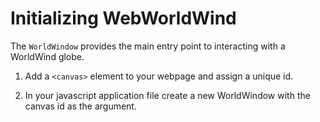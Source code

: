# Initializing WebWorldWind

The `WorldWindow` provides the main entry point to interacting with a WorldWind globe.

1. Add a `<canvas>` element to your webpage and assign a unique id.

2. In your javascript application file create a new WorldWindow with the canvas id as the argument.

<div class="demo" id="initialization">
</div>

<script>
    const initGistUrl = 'https://gist.githubusercontent.com/zglueck/38a9e5fff426e11b8ef2dd1abcdac5fe/raw/6586a7b34c324de9321f04aef0f4af98ea89764c/main.js'

    const htmlGistUrl = 'https://gist.githubusercontent.com/zglueck/be21a881bdc09c80b99b360b064592ff/raw/a3b02dd9fe43d458686de5901fe832c597634635/index.html'

    const cssGistUrl = 'https://gist.githubusercontent.com/zglueck/be21a881bdc09c80b99b360b064592ff/raw/a3b02dd9fe43d458686de5901fe832c597634635/theme.css'

    const createJsFiddle = gists => {
        const form = new FormData();

        for (let i = 0; i < gists.length; i++) {
            if (gists[i].url.endsWith('js')) {
                form.append('js', gists[i].text());
            } else if (gists[i].url.endsWith('html')) {
                form.append('html', gists[i].text());
            } else if (gists[i].url.endsWith('css')) {
                form.append('css', gists[i].text());
            }
        }

        form.append('title', 'dynamic demo test');
        form.append('wrap', 'd');

        return fetch('https://jsfiddle.net/api/post/library/pure/', {
            method: 'POST',
            body: form
        });
    };

    const updatePage = url => {
        const demoDiv = document.getElementById('initialization');

        const demoIframe = document.createElement('iframe');
        demoIframe.setAttribute('src', url);

        demoDiv.appendChild(demoIframe);
    };

    const initGistPromise = fetch(initGistUrl);
    const htmlGistPromise = fetch(htmlGistUrl);
    const cssGistPromise = fetch(cssGistUrl);

    Promise.all([initGistPromise, htmlGistPromise, cssGistPromise])
        .then(createJsFiddle)
        .then(updatePage);
</script>